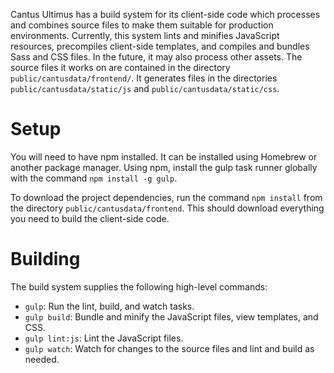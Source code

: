 Cantus Ultimus has a build system for its client-side code which processes and combines source files to make them suitable for production environments. Currently, this system lints and minifies JavaScript resources, precompiles client-side templates, and compiles and bundles Sass and CSS files. In the future, it may also process other assets. The source files it works on are contained in the directory `public/cantusdata/frontend/`. It generates files in the directories `public/cantusdata/static/js` and `public/cantusdata/static/css`.

Setup
=====

You will need to have npm installed. It can be installed using Homebrew or another package manager. Using npm, install the gulp task runner globally with the command `npm install -g gulp`.

To download the project dependencies, run the command `npm install` from the directory `public/cantusdata/frontend`. This should download everything you need to build the client-side code.

Building
========

The build system supplies the following high-level commands:

  - `gulp`: Run the lint, build, and watch tasks.
  - `gulp build`: Bundle and minify the JavaScript files, view templates, and CSS.
  - `gulp lint:js`: Lint the JavaScript files.
  - `gulp watch`: Watch for changes to the source files and lint and build as needed.
